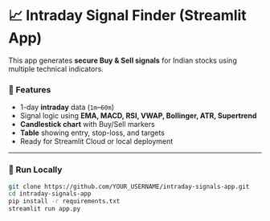 # 📈 Intraday Signal Finder (Streamlit App)

This app generates **secure Buy & Sell signals** for Indian stocks using multiple technical indicators.

### 🔹 Features
- 1-day **intraday** data (`1m`–`60m`)
- Signal logic using **EMA, MACD, RSI, VWAP, Bollinger, ATR, Supertrend**
- **Candlestick chart** with Buy/Sell markers
- **Table** showing entry, stop-loss, and targets
- Ready for Streamlit Cloud or local deployment

---

### 🚀 Run Locally

```bash
git clone https://github.com/YOUR_USERNAME/intraday-signals-app.git
cd intraday-signals-app
pip install -r requirements.txt
streamlit run app.py
